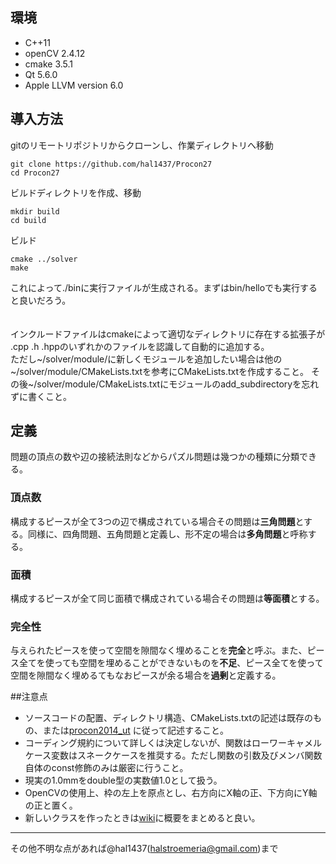 
## 環境
* C++11 
* openCV 2.4.12 
* cmake 3.5.1
* Qt 5.6.0
* Apple LLVM version 6.0

## 導入方法
gitのリモートリポジトリからクローンし、作業ディレクトリへ移動
```
git clone https://github.com/hal1437/Procon27
cd Procon27
```

ビルドディレクトリを作成、移動
```
mkdir build
cd build
```

ビルド
```
cmake ../solver
make
```
これによって./binに実行ファイルが生成される。まずはbin/helloでも実行すると良いだろう。

　  
インクルードファイルはcmakeによって適切なディレクトリに存在する拡張子が
.cpp .h .hppのいずれかのファイルを認識して自動的に追加する。
　  
ただし~/solver/module/に新しくモジュールを追加したい場合は他の
~/solver/module/CMakeLists.txtを参考にCMakeLists.txtを作成すること。
その後~/solver/module/CMakeLists.txtにモジュールのadd_subdirectoryを忘れずに書くこと。

## 定義
問題の頂点の数や辺の接続法則などからパズル問題は幾つかの種類に分類できる。

### 頂点数
構成するピースが全て3つの辺で構成されている場合その問題は**三角問題**とする。同様に、四角問題、五角問題と定義し、形不定の場合は**多角問題**と呼称する。

### 面積
構成するピースが全て同じ面積で構成されている場合その問題は**等面積**とする。

### 完全性
与えられたピースを使って空間を隙間なく埋めることを**完全**と呼ぶ。また、ピース全てを使っても空間を埋めることができないものを**不足**、ピース全てを使って空間を隙間なく埋めるてもなおピースが余る場合を**過剰**と定義する。

##注意点
* ソースコードの配置、ディレクトリ構造、CMakeLists.txtの記述は既存のもの、または[procon2014_ut](https://github.com/natrium11321/procon2014_ut)
に従って記述すること。
* コーディング規約について詳しくは決定しないが、関数はローワーキャメルケース変数はスネークケースを推奨する。ただし関数の引数及びメンバ関数自体のconst修飾のみは厳密に行うこと。
* 現実の1.0mmをdouble型の実数値1.0として扱う。
* OpenCVの使用上、枠の左上を原点とし、右方向にX軸の正、下方向にY軸の正と置く。
* 新しいクラスを作ったときは[wiki](https://github.com/hal1437/Procon27/wiki)に概要をまとめると良い。


---

その他不明な点があれば@hal1437(halstroemeria@gmail.com)まで

